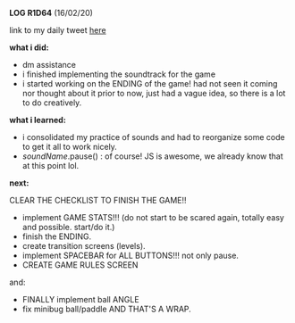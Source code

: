 **LOG R1D64** (16/02/20)

link to my daily tweet [here](https://twitter.com/Nightcoder2/status/1228591308920565760)

**what i did:**

- dm assistance
- i finished implementing the soundtrack for the game
- i started working on the ENDING of the game! had not seen it coming nor thought about it prior to now, just had a vague idea, so there is a lot to do creatively.

**what i learned:**

- i consolidated my practice of sounds and had to reorganize some code to get it all to work nicely.
- *soundName*.pause() : of course! JS is awesome, we already know that at this point lol.

**next:**

CLEAR THE CHECKLIST TO FINISH THE GAME!!

- implement GAME STATS!!! (do not start to be scared again, totally easy and possible. start/do it.)
- finish the ENDING.
- create transition screens (levels).
- implement SPACEBAR for ALL BUTTONS!!! not only pause.
- CREATE GAME RULES SCREEN

and:

- FINALLY implement ball ANGLE
- fix minibug ball/paddle AND THAT'S A WRAP.
